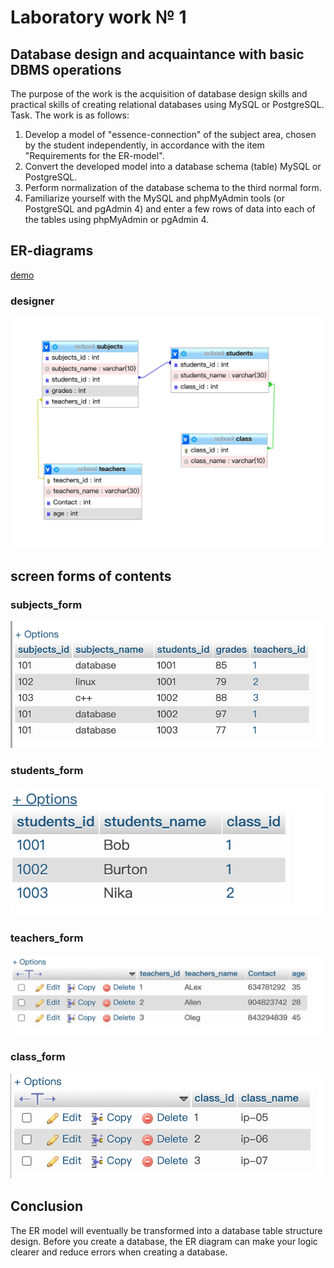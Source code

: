 # Laboratory work № 1

## Database design and acquaintance with basic DBMS operations

The purpose of the work is the acquisition of database design skills and practical skills of creating relational databases using MySQL or PostgreSQL.
Task. The work is as follows:

1. Develop a model of "essence-connection" of the subject area, chosen by
   the student independently, in accordance with the item "Requirements for
   the ER-model".
2. Convert the developed model into a database schema (table)
   MySQL or PostgreSQL.
3. Perform normalization of the database schema to the third normal form.
4. Familiarize yourself with the MySQL and phpMyAdmin tools (or
   PostgreSQL and pgAdmin 4) and enter a few rows of data into each of
   the tables using phpMyAdmin or pgAdmin 4.

## ER-diagrams

[demo](https://github.com/Burton0703/Database-Labs/blob/main/Lab1/ERD.drawio.svg)

### designer

![designer](Lab1/img/designer.png)

## screen forms of contents

### subjects_form

![subjects_form](Lab1/img/subjects-table.png)

### students_form

![students_form](Lab1/img/student-table.png)

### teachers_form

![teachers_form](Lab1/img/teachers-table.png)

### class_form

![class_form](Lab1/img/class-table.png)

## Conclusion

The ER model will eventually be transformed into a database table structure design. Before you create a database, the ER diagram can make your logic clearer and reduce errors when creating a database.
